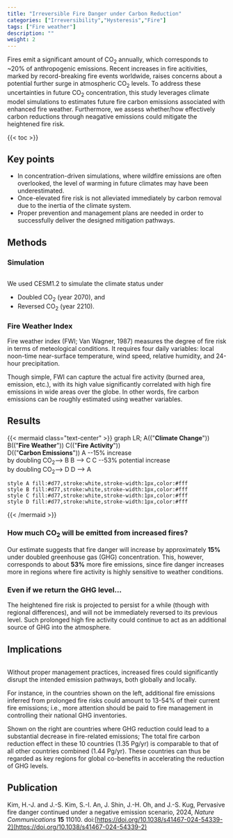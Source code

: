 ```yaml
---
title: "Irreversible Fire Danger under Carbon Reduction"
categories: ["Irreversibility","Hysteresis","Fire"]
tags: ["Fire weather"]
description: ""
weight: 2
---
```


Fires emit a significant amount of CO<sub>2</sub> annually, which corresponds to ~20% of anthropogenic emissions. Recent increases in fire acitivities, marked by record-breaking fire events worldwide, raises concerns about a potential further surge in atmospheric CO<sub>2</sub> levels. To address these uncertainties in future CO<sub>2</sub> concentration, this study leverages climate model simulations to estimates future fire carbon emissions associated with enhanced fire weather. Furthermore, we assess whether/how effectively carbon reductions through neagative emissions could mitigate the heightened fire risk.


{{< toc >}}

## Key points
- In concentration-driven simulations, where wildfire emissions are often overlooked, the level of warming in future climates may have been underestimated.
- Once-elevated fire risk is not alleviated immediately by carbon removal due to the inertia of the climate system.
- Proper prevention and management plans are needed in order to successfully deliver the designed mitigation pathways.


## Methods
### Simulation

<div class="col-sm-4 portfolio-item shuffle-item">
  <a href="airseacouple"><img src="/files/research_figs/FWI_Figure1.png" alt=""></a>
</div>


We used CESM1.2 to simulate the climate status under
- Doubled CO<sub>2</sub> (year 2070), and  
- Reversed CO<sub>2</sub> (year 2210).
  
          

### Fire Weather Index


Fire weather index (FWI; Van Wagner, 1987) measures the degree of fire risk in terms of meteological conditions. It requires four daily variables: local noon-time near-surface temperature, wind speed, relative humidity, and 24-hour precipitation. 

Though simple, FWI can capture the actual fire activity (burned area, emission, etc.), with its high value significantly correlated with high fire emissions in wide areas over the globe. In other words, fire carbon emissions can be roughly estimated using weather variables.  

## Results

{{< mermaid class="text-center" >}}
graph LR;
    A(("**Climate Change**"))
    B(("**Fire Weather**"))
    C(("**Fire Activity**"))    
    D(("**Carbon Emissions**"))
    A --15% increase<br/>by doubling CO<sub>2</sub>--> B
    B --> C
    C --53% potential increase<br/>by doubling CO<sub>2</sub>--> D
    D --> A    

    style A fill:#d77,stroke:white,stroke-width:1px,color:#fff
    style B fill:#d77,stroke:white,stroke-width:1px,color:#fff
    style C fill:#d77,stroke:white,stroke-width:1px,color:#fff
    style D fill:#d77,stroke:white,stroke-width:1px,color:#fff


{{< /mermaid >}}

### How much CO<sub>2</sub>&nbsp;will be emitted from increased fires?

Our estimate suggests that fire danger will increase by approximately **15%** under doubled greenhouse gas (GHG) concentration. This, however, corresponds to about **53%** more fire emissions, since fire danger increases more in regions where fire activity is highly sensitive to weather conditions. 


### Even if we return the GHG level...

The heightened fire risk is projected to persist for a while (though with regional differences), and will not be immediately reversed to its previous level. Such prolonged high fire activity could continue to act as an additional source of GHG into the atmosphere.


## Implications

<div class="col-sm-4 portfolio-item shuffle-item">
  <img src="/files/research_figs/FWI_Figure2.png" alt="">
</div>


Without proper management practices, increased fires could significantly disrupt the intended emission pathways, both globally and locally. 

For instance, in the countries shown on the left, additional fire emissions inferred from prolonged fire risks could amount to 13-54% of their current fire emissions; i.e., more attention should be paid to fire management in controlling their national GHG inventories.

Shown on the right are countries where GHG reduction could lead to a substantial decrease in fire-related emissions; The total fire carbon reduction effect in these 10 countries (1.35 Pg/yr) is comparable to that of all other countries combined (1.44 Pg/yr). These countries can thus be regarded as key regions for global co-benefits in accelerating the reduction of GHG levels.


## Publication

Kim, H.-J. and J.-S. Kim, S.-I. An, J. Shin, J.-H. Oh, and J.-S. Kug, Pervasive fire danger continued under a negative emission scenario, 2024, *Nature Communications* **15** 11010. doi:[https://doi.org/10.1038/s41467-024-54339-2](https://doi.org/10.1038/s41467-024-54339-2)

